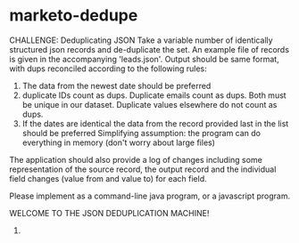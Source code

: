 # marketo-dedupe

CHALLENGE:
Deduplicating JSON
Take a variable number of identically structured json records and de-duplicate the set.
An example file of records is given in the accompanying 'leads.json'. Output should be same format, with dups reconciled according to the following rules:
1. The data from the newest date should be preferred
2. duplicate IDs count as dups. Duplicate emails count as dups. Both must be unique in our dataset. Duplicate values elsewhere do not count as dups.
3. If the dates are identical the data from the record provided last in the list should be preferred
Simplifying assumption: the program can do everything in memory (don't worry about large files)

The application should also provide a log of changes including some representation of the source record, the output record and the individual field changes (value from and value to) for each field.

Please implement as a command-line java program, or a javascript program.

WELCOME TO THE JSON DEDUPLICATION MACHINE!

1. 
